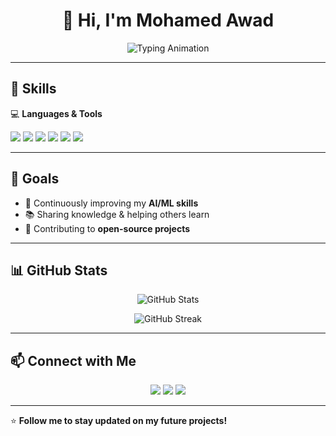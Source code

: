 <h1 align="center">👋 Hi, I'm Mohamed Awad</h1>

<p align="center">
  <img src="https://readme-typing-svg.herokuapp.com?size=24&color=4CAF50&center=true&vCenter=true&width=600&lines=Aspiring+Machine+Learning+Engineer;Data+Enthusiast;Python+Developer;Always+Learning+New+Things" alt="Typing Animation" />
</p>

---

## 🧠 Skills  

💻 **Languages & Tools**  
<p>
  <img src="https://img.shields.io/badge/Python-3776AB?style=for-the-badge&logo=python&logoColor=white" />
  <img src="https://img.shields.io/badge/TensorFlow-FF6F00?style=for-the-badge&logo=tensorflow&logoColor=white" />
  <img src="https://img.shields.io/badge/PyTorch-EE4C2C?style=for-the-badge&logo=pytorch&logoColor=white" />
  <img src="https://img.shields.io/badge/Scikit--Learn-F7931E?style=for-the-badge&logo=scikit-learn&logoColor=white" />
  <img src="https://img.shields.io/badge/Pandas-150458?style=for-the-badge&logo=pandas&logoColor=white" />
  <img src="https://img.shields.io/badge/Numpy-013243?style=for-the-badge&logo=numpy&logoColor=white" />
</p>

---

## 🎯 Goals  

- 🌱 Continuously improving my **AI/ML skills**  
- 📚 Sharing knowledge & helping others learn  
- 🤝 Contributing to **open-source projects**  

---

## 📊 GitHub Stats  

<p align="center">
  <img src="https://github-readme-stats.vercel.app/api?username=mohamedAwad413&show_icons=true&theme=radical" alt="GitHub Stats" />
</p>

<p align="center">
  <img src="https://github-readme-streak-stats.herokuapp.com/?user=mohamedAwad413&theme=radical" alt="GitHub Streak" />
</p>

---

## 📫 Connect with Me  

<p align="center">
  <a href="https://github.com/mohamedAwad413"><img src="https://img.shields.io/badge/GitHub-000?style=for-the-badge&logo=github&logoColor=white" /></a>
  <a href="https://www.linkedin.com/in/mohamed-awad-p434/"><img src="https://img.shields.io/badge/LinkedIn-0077B5?style=for-the-badge&logo=linkedin&logoColor=white" /></a>
  <a href="mailto:mohamedawadabdelhadi@gmail.com"><img src="https://img.shields.io/badge/Email-D14836?style=for-the-badge&logo=gmail&logoColor=white" /></a>
</p>

---

⭐ **Follow me to stay updated on my future projects!**
